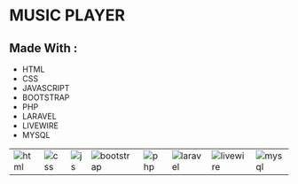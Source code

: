 <body>
    <h1>MUSIC PLAYER</h1>
    <h2>Made With :</h2>
<ul>
    <li>HTML</li>
    <li>CSS</li>
    <li>JAVASCRIPT</li>
    <li>BOOTSTRAP</li>
    <li>PHP</li>
    <li>LARAVEL</li>
    <li>LIVEWIRE</li>
    <li>MYSQL</li>
</ul>
    <table>
        <tr>
            <td><img src="https://drive.google.com/uc?id=1zzk_friTLMLh8S0hCbIpuoUm7HampW48" alt="html"></td>
            <td><img src="https://drive.google.com/uc?id=1DxhBusBfCQYsI16K4GNK-M1kWqCd8hIM" alt="css"></td>
            <td><img src="https://drive.google.com/uc?id=1i_2utwzhNMT8gtFECOyL9VDwIBDsmd1S" alt="js"></td>
            <td><img src="https://drive.google.com/uc?id=1-cAKFsUIw8vB_T1ijrumx6Ve8jm3Bi2t" alt="bootstrap"></td>
            <td><img src="https://drive.google.com/uc?id=1nlP1obtiLULr95mgSX9IW_S78p9TTt4Y" alt="php"></td>
            <td><img src="https://drive.google.com/uc?id=14XeZq-XaIr82U_CgLt7dcIqqvTAnV_4e" alt="laravel"></td>
            <td><img src="https://drive.google.com/uc?id=1cMwPcHb259MXh5rFWOM-pzK6lP_PKsz6" alt="livewire"></td>
            <td><img src="https://drive.google.com/uc?id=1ao8PzV4bbrsb3Fh2O7-yDXt-24TEwMTQ" alt="mysql"></td>
        </tr>
    </table>
</body>


